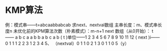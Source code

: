 


# KMP算法
例：模式串——t=abcaabbabcab
求next、nextval数组
主串长度：m、模式串长度n
未优化前的KPM算法次数（朴素模式）：m-n+1
next 数组（从0开始）：
t      ——     a b c a a b b a b c a b
     ( t )单位——1 2 3  4 5 6 7 8 9 10 11 12
( next )i—— 0 1 1 1 2 2 3 1 2 3 4 5、
（nextval）0 1 1 0 2 1 3 0 1 1 0 5（y）
  

<!--stackedit_data:
eyJoaXN0b3J5IjpbLTExMTMyMTA5MDMsLTIwNzkyMDk4MDYsMT
cyMzAwMjg5NywyMDk4NjY3MjE1LC0zMzU0NDk2MTAsLTE2ODc5
MjYzNzhdfQ==
-->